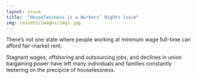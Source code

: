 ```yaml
---
layout: issue
title:  "Houselessness is a Workers’ Rights issue"
img: /assets/images/img1.jpg
---
```

There’s not one state where people working at minimum wage full-time can afford fair-market rent.

Stagnant wages, offshoring and outsourcing jobs, and declines in union bargaining power have left many individuals and families constantly teetering on the precipice of houselessness.
